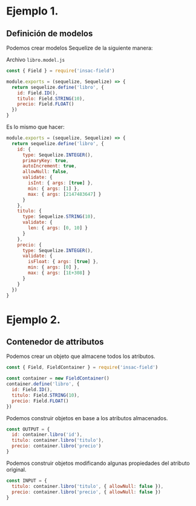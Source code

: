 
# Ejemplo 1.

## Definición de modelos

Podemos crear modelos Sequelize de la siguiente manera:

Archivo `libro.model.js`
``` js
const { Field } = require('insac-field')

module.exports = (sequelize, Sequelize) => {
  return sequelize.define('libro', {
    id: Field.ID(),
    titulo: Field.STRING(10),
    precio: Field.FLOAT()
  })
}
```

Es lo mismo que hacer:
``` js
module.exports = (sequelize, Sequelize) => {
  return sequelize.define('libro', {
    id: {
      type: Sequelize.INTEGER(),
      primaryKey: true,
      autoIncrement: true,
      allowNull: false,
      validate: {
        isInt: { args: [true] },
        min: { args: [1] },
        max: { args: [2147483647] }
      }
    },
    titulo: {
      type: Sequelize.STRING(10),
      validate: {
        len: { args: [0, 10] }
      }
    },
    precio: {
      type: Sequelize.INTEGER(),
      validate: {
        isFloat: { args: [true] },
        min: { args: [0] },
        max: { args: [1E+308] }
      }
    }
  })
}
```
# Ejemplo 2.

## Contenedor de attributos

Podemos crear un objeto que almacene todos los atributos.
``` js
const { Field, FieldContainer } = require('insac-field')

const container = new FieldContainer()
container.define('libro', {
  id: Field.ID(),
  titulo: Field.STRING(10),
  precio: Field.FLOAT()
})
```

Podemos construir objetos en base a los atributos almacenados.
``` js
const OUTPUT = {
  id: container.libro('id'),
  titulo: container.libro('titulo'),
  precio: container.libro('precio')
}
```

Podemos construir objetos modificando algunas propiedades del atributo original.
``` js
const INPUT = {
  titulo: container.libro('titulo', { allowNull: false }),
  precio: container.libro('precio', { allowNull: false })
}
```
